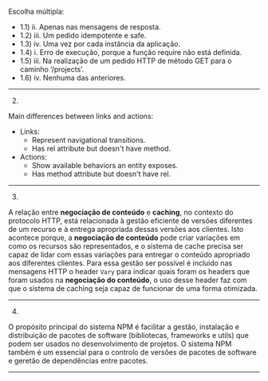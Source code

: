 Escolha múltipla:
- 1.1) ii. Apenas nas mensagens de resposta.
- 1.2) iii. Um pedido idempotente e safe.
- 1.3) iv. Uma vez por cada instância da aplicação.
- 1.4) i. Erro de execução, porque a função require não está definida.
- 1.5) iii. Na realização de um pedido HTTP de método GET para o caminho ‘/projects’.
- 1.6) iv. Nenhuma das anteriores.

---
2) 
Main differences between links and actions:
- Links:
  - Represent navigational transitions. 
  - Has rel attribute but doesn't have method.
- Actions:
  - Show available behaviors an entity exposes.
  - Has method attribute but doesn't have rel.

---
3) 
A relação entre **negociação de conteúdo** e **caching**, no contexto do protocolo HTTP, está relacionada à gestão eficiente de 
versões diferentes de um recurso e à entrega apropriada dessas versões aos clientes. 
Isto acontece porque, a **negociação de conteúdo** pode criar variações em como os recursos são representados, e o sistema 
de cache precisa ser capaz de lidar com essas variações para entregar o conteúdo apropriado aos diferentes clientes.
Para essa gestão ser possível é incluido nas mensagens HTTP o header `Vary` para indicar
quais foram os headers que foram usados na **negociação do conteúdo**, o uso desse header faz com que o sistema de caching seja capaz
de funcionar de uma forma otimizada.

---
4) 
O propósito principal do sistema NPM é facilitar a gestão, instalação e distribuição de pacotes de software 
(bibliotecas, frameworks e utils) que podem ser usados no desenvolvimento de projetos. O sistema NPM também é um 
essencial para o controlo de versões de pacotes de software e geretão de dependências entre pacotes.

---